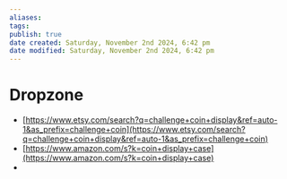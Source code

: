 ```yaml
---
aliases: 
tags: 
publish: true
date created: Saturday, November 2nd 2024, 6:42 pm
date modified: Saturday, November 2nd 2024, 6:42 pm
---
```


# Dropzone

- [https://www.etsy.com/search?q=challenge+coin+display&ref=auto-1&as_prefix=challenge+coin](https://www.etsy.com/search?q=challenge+coin+display&ref=auto-1&as_prefix=challenge+coin)
- [https://www.amazon.com/s?k=coin+display+case](https://www.amazon.com/s?k=coin+display+case)
- 